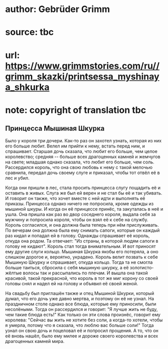 # author: Gebrüder Grimm
# source: tbc
# url: https://www.grimmstories.com/ru//grimm_skazki/printsessa_myshinaya_shkurka
# note: copyright of translation tbc

## Принцесса Мышиная Шкурка 

Было у короля три дочери. Как-то раз он захотел узнать, которая из них
его больше любит. Велел им прийти к нему, встать перед ним, и
спрашивает. Старшая дочь сказала, что любит его больше, чем целое
королевство; средняя -- больше всех драгоценных камней и жемчугов на
свете; младшая однако сказала, что любит его больше, чем соль.
Рассердился король, что она свою любовь к нему с такой мелочью сравнила,
передал дочь своему слуге и приказал, чтобы тот отвёл её в лес и убил.

Когда они пришли в лес, стала просить принцесса слугу пощадить её и
оставить в живых. Слуга же был ей верен и не стал бы её и так убивать. И
говорит он также, что хочет вместе с ней идти и выполнять её приказы.
Принцесса однако ничего не попросила, кроме одежды из мышиной шкуры. И
когда он её принцессе принёс, та закуталась в неё и ушла. Она пришла как
раз во двор соседнего короля, выдала себя за мужчину и попросила короля,
чтобы он взял её к себе на службу. Король согласился, и она должна была
теперь при нём прислуживать. По вечерам она должна была ему снимать
сапоги, которые он каждый раз кидал и попадал ей в голову. Однажды
спрашивает её король, откуда она родом. Та отвечает: "Из страны, в
которой людям сапоги в голову не кидают". Король стал тогда
внимательным. И вот приносят ему другие слуги кольцо. Мышиная Шкурка
якобы его потеряла, а оно слишком дорогое и, вероятно, украдено. Король
велит позвать к себе Мышиную Шкурку и спрашивает, откуда кольцо. Тогда
та не смогла больше таиться, сбросила с себя мышиную шкурку, а её
золотисто-жёлтые волосы так и рассыпались по плечам. И вышла она такой
красивой, такой прекрасной, что король в тот же миг корону со своей
головы снял и надел ей на голову и объявил её своей женой.

На свадьбу был приглашён также и отец Мышиной Шкурки, который думал, что
его дочь уже давно мертва, и поэтому он её не узнал. На праздничном
столе однако все блюда, которые ему приносили, были несолёными. Тогда он
рассердился и говорит: "Я лучше жить не буду, чем такие блюда есть!"
Как только он эти слова произнёс, говорит ему королева: "Сейчас вы жить
не хотите без соли, а когда-то хотели, чтобы я умерла, потому что я
сказала, что люблю вас больше соли!" Тогда узнал он свою дочь и
поцеловал её и попросил прощения. А то, что он её вновь нашёл, было ему
милее и дороже своего королевства и всех драгоценных камней мира.
